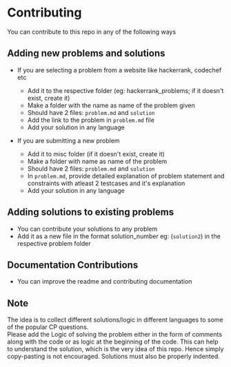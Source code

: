 # Contributing
You can contribute to this repo in any of the following ways
## Adding new problems and solutions

* If you are selecting a problem from a website like hackerrank, codechef etc
  * Add it to the respective folder (eg: hackerrank_problems; if it doesn't exist, create it)
  * Make a folder with the name as name of the problem given
  * Should have 2 files: `problem.md` and `solution`
  * Add the link to the problem in `problem.md` file
  * Add your solution in any language

* If you are submitting a new problem
  * Add it to misc folder (if it doesn't exist, create it)
  * Make a folder with name as name of the problem
  * Should have 2 files: `problem.md` and `solution`
  * In `problem.md`, provide detailed explanation of problem statement and constraints with atleast 2 testcases and it's explanation
  * Add your solution in any language

## Adding solutions to existing problems
* You can contribute your solutions to any problem
* Add it as a new file in the format solution_number eg: (`solution2`) in the respective problem folder

## Documentation Contributions
* You can improve the readme and contributing documentation

## Note
 
The idea is to collect different solutions/logic in different languages to some of the popular CP questions.   
Please add the Logic of solving the problem either in the form of comments along with the code or as logic at the beginning of the code. This can help to understand the solution, which is the very idea of this repo. Hence simply copy-pasting is not encouraged.
Solutions must also be properly indented. 
